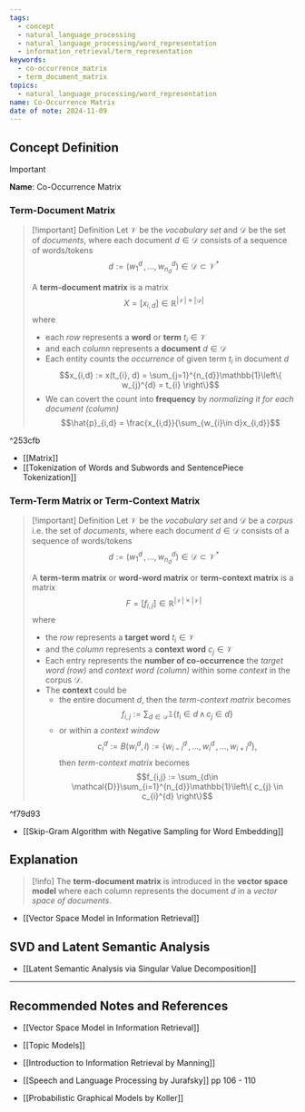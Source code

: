 ```yaml
---
tags:
  - concept
  - natural_language_processing
  - natural_language_processing/word_representation
  - information_retrieval/term_representation
keywords:
  - co-occurrence_matrix
  - term_document_matrix
topics:
  - natural_language_processing/word_representation
name: Co-Occurrence Matrix
date of note: 2024-11-09
---
```


## Concept Definition

>[!important]
>**Name**: Co-Occurrence Matrix

### Term-Document Matrix

>[!important] Definition
>Let $\mathcal{V}$ be the *vocabulary set* and $\mathcal{D}$ be the set of *documents*, where each document $d\in \mathcal{D}$ consists of a sequence of words/tokens $$d := (w_{1}^{d} \,{,}\ldots{,}\,w_{n_{d}}^{d}) \in \mathcal{D} \subset \mathcal{V}^{*}$$
>
>A **term-document matrix** is a matrix $$X = [x_{i,d}] \in \mathbb{R}^{|\mathcal{V}| \times |\mathcal{D}|}$$ where
>- each *row* represents a **word** or **term** $t_{i}\in \mathcal{V}$
>- and each *column* represents a **document** $d\in \mathcal{D}$
>- Each entity counts the *occurrence* of given term $t_{i}$ in document $d$  $$x_{i,d} := x(t_{i}, d) = \sum_{j=1}^{n_{d}}\mathbb{1}\left\{ w_{j}^{d} = t_{i} \right\}$$
>- We can covert the count into **frequency** by *normalizing it for each document (column)* $$\hat{p}_{i,d} = \frac{x_{i,d}}{\sum_{w_{i}\in d}x_{i,d}}$$

^253cfb

- [[Matrix]]
- [[Tokenization of Words and Subwords and SentencePiece Tokenization]]

### Term-Term Matrix or Term-Context Matrix

>[!important] Definition
>Let $\mathcal{V}$ be the *vocabulary set* and $\mathcal{D}$ be a *corpus* i.e. the set of *documents*, where each document $d\in \mathcal{D}$ consists of a sequence of words/tokens $$d := (w_{1}^{d} \,{,}\ldots{,}\,w_{n_{d}}^{d}) \in \mathcal{D} \subset \mathcal{V}^{*}$$
>
>A **term-term matrix** or **word-word matrix** or **term-context matrix** is a matrix $$F = [f_{i,j}] \in \mathbb{R}^{|\mathcal{V}| \times |\mathcal{V}|}$$ where
>- the *row* represents a **target word** $t_{i}\in \mathcal{V}$
>- and the *column* represents a **context word** $c_{j}\in \mathcal{V}$
>- Each entry represents the **number of co-occurrence** the *target word (row)* and *context word (column)* within some *context* in the corpus $\mathcal{D}$.
>- The **context** could be 
>	- the entire document $d$, then the *term-context matrix* becomes $$f_{i,j} := \sum_{d\in \mathcal{D}}\mathbb{1}\left\{ t_{i}\in d\, \land \, c_{j} \in d \right\}$$
>	- or within a *context window* $$c_{i}^{d} := B(w_{i}^{d}, l) := \left\{ w_{i-l}^{d}\,{,}\ldots{,}\,w_{i}^{d} \,{,}\ldots{,}\,w_{i+l}^{d} \right\},$$ then  *term-context matrix* becomes $$f_{i,j} := \sum_{d\in \mathcal{D}}\sum_{i=1}^{n_{d}}\mathbb{1}\left\{ c_{j} \in  c_{i}^{d} \right\}$$

^f79d93

- [[Skip-Gram Algorithm with Negative Sampling for Word Embedding]]

## Explanation

>[!info]
>The **term-document matrix** is introduced in the **vector space model** where each column represents the document $d$ in a *vector space of documents*.

- [[Vector Space Model in Information Retrieval]]


## SVD and Latent Semantic Analysis

- [[Latent Semantic Analysis via Singular Value Decomposition]]



-----------
##  Recommended Notes and References

- [[Vector Space Model in Information Retrieval]]

- [[Topic Models]]


- [[Introduction to Information Retrieval by Manning]]
- [[Speech and Language Processing by Jurafsky]] pp 106 - 110
- [[Probabilistic Graphical Models by Koller]]